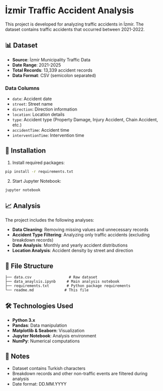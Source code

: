 # İzmir Traffic Accident Analysis

This project is developed for analyzing traffic accidents in İzmir. The dataset contains traffic accidents that occurred between 2021-2022.

## 📊 Dataset

- **Source**: İzmir Municipality Traffic Data
- **Date Range**: 2021-2025
- **Total Records**: 13,339 accident records
- **Data Format**: CSV (semicolon separated)

### Data Columns
- `date`: Accident date
- `street`: Street name
- `direction`: Direction information
- `location`: Location details
- `type`: Accident type (Property Damage, Injury Accident, Chain Accident, etc.)
- `accidentTime`: Accident time
- `interventionTime`: Intervention time

## 🚀 Installation

1. Install required packages:
```bash
pip install -r requirements.txt
```

2. Start Jupyter Notebook:
```bash
jupyter notebook
```

## 📈 Analysis

The project includes the following analyses:

- **Data Cleaning**: Removing missing values and unnecessary records
- **Accident Type Filtering**: Analyzing only traffic accidents (excluding breakdown records)
- **Date Analysis**: Monthly and yearly accident distributions
- **Location Analysis**: Accident density by street and direction

## 📁 File Structure

```
├── data.csv                 # Raw dataset
├── data_anaylsis.ipynb     # Main analysis notebook
├── requirements.txt        # Python package requirements
└── readme.md              # This file
```

## 🛠️ Technologies Used

- **Python 3.x**
- **Pandas**: Data manipulation
- **Matplotlib & Seaborn**: Visualization
- **Jupyter Notebook**: Analysis environment
- **NumPy**: Numerical computations

## 📝 Notes

- Dataset contains Turkish characters
- Breakdown records and other non-traffic events are filtered during analysis
- Date format: DD.MM.YYYY
